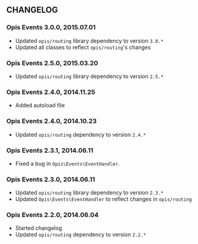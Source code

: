 CHANGELOG
-----------
### Opis Events 3.0.0, 2015.07.01

* Updated `opis/routing` library dependency to version `3.0.*`
* Updated all classes to reflect `opis/routing`'s changes

### Opis Events 2.5.0, 2015.03.20

* Updated `opis/routing` library dependency to version `2.5.*`

### Opis Events 2.4.0, 2014.11.25

* Added autoload file

### Opis Events 2.4.0, 2014.10.23

* Updated `opis/routing` dependency to version `2.4.*`

### Opis Events 2.3.1, 2014.06.11

*  Fixed a bug in `Opis\Events\EventHandler`.

### Opis Events 2.3.0, 2014.06.11

* Updated `opis/routing` library dependency to version `2.3.*`
* Updated `Opis\Events\EventHandler` to reflect changes in `opis/routing`

### Opis Events 2.2.0, 2014.06.04

* Started changelog
* Updated `opis/routing` dependency to version `2.2.*`
